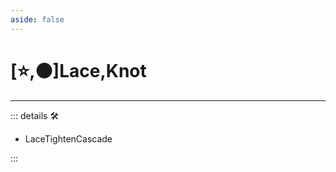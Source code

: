 ```yaml
---
aside: false
---
```

# [⭐,🟠]<labor>Lace</labor>,<motor>Knot</motor>

---

<!-- =================================================== -->
<!-- =================================================== -->
<!-- =================================================== -->
<!-- =================================================== -->
<!-- =================================================== -->
::: details 🛠

- LaceTightenCascade

:::
